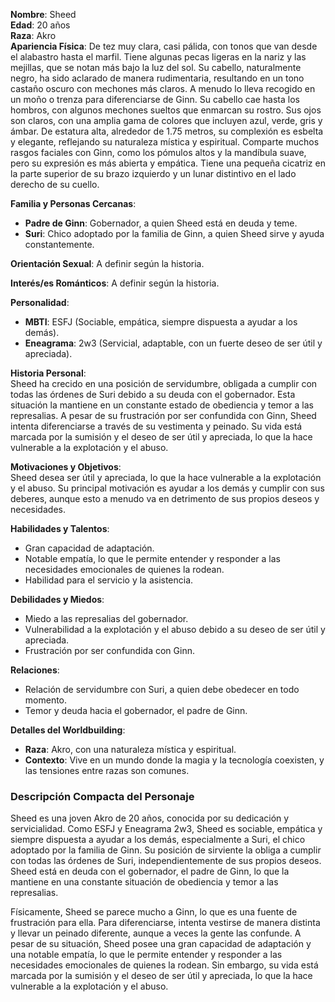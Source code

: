 **Nombre**: Sheed  
**Edad**: 20 años  
**Raza**: Akro  
**Apariencia Física**: De tez muy clara, casi pálida, con tonos que van desde el alabastro hasta el marfil. Tiene algunas pecas ligeras en la nariz y las mejillas, que se notan más bajo la luz del sol. Su cabello, naturalmente negro, ha sido aclarado de manera rudimentaria, resultando en un tono castaño oscuro con mechones más claros. A menudo lo lleva recogido en un moño o trenza para diferenciarse de Ginn. Su cabello cae hasta los hombros, con algunos mechones sueltos que enmarcan su rostro. Sus ojos son claros, con una amplia gama de colores que incluyen azul, verde, gris y ámbar. De estatura alta, alrededor de 1.75 metros, su complexión es esbelta y elegante, reflejando su naturaleza mística y espiritual. Comparte muchos rasgos faciales con Ginn, como los pómulos altos y la mandíbula suave, pero su expresión es más abierta y empática. Tiene una pequeña cicatriz en la parte superior de su brazo izquierdo y un lunar distintivo en el lado derecho de su cuello.

**Familia y Personas Cercanas**:

- **Padre de Ginn**: Gobernador, a quien Sheed está en deuda y teme.
- **Suri**: Chico adoptado por la familia de Ginn, a quien Sheed sirve y ayuda constantemente.

**Orientación Sexual**: A definir según la historia.

**Interés/es Románticos**: A definir según la historia.

**Personalidad**:

- **MBTI**: ESFJ (Sociable, empática, siempre dispuesta a ayudar a los demás).
- **Eneagrama**: 2w3 (Servicial, adaptable, con un fuerte deseo de ser útil y apreciada).

**Historia Personal**:  
Sheed ha crecido en una posición de servidumbre, obligada a cumplir con todas las órdenes de Suri debido a su deuda con el gobernador. Esta situación la mantiene en un constante estado de obediencia y temor a las represalias. A pesar de su frustración por ser confundida con Ginn, Sheed intenta diferenciarse a través de su vestimenta y peinado. Su vida está marcada por la sumisión y el deseo de ser útil y apreciada, lo que la hace vulnerable a la explotación y el abuso.

**Motivaciones y Objetivos**:  
Sheed desea ser útil y apreciada, lo que la hace vulnerable a la explotación y el abuso. Su principal motivación es ayudar a los demás y cumplir con sus deberes, aunque esto a menudo va en detrimento de sus propios deseos y necesidades.

**Habilidades y Talentos**:

- Gran capacidad de adaptación.
- Notable empatía, lo que le permite entender y responder a las necesidades emocionales de quienes la rodean.
- Habilidad para el servicio y la asistencia.

**Debilidades y Miedos**:

- Miedo a las represalias del gobernador.
- Vulnerabilidad a la explotación y el abuso debido a su deseo de ser útil y apreciada.
- Frustración por ser confundida con Ginn.

**Relaciones**:

- Relación de servidumbre con Suri, a quien debe obedecer en todo momento.
- Temor y deuda hacia el gobernador, el padre de Ginn.

**Detalles del Worldbuilding**:

- **Raza**: Akro, con una naturaleza mística y espiritual.
- **Contexto**: Vive en un mundo donde la magia y la tecnología coexisten, y las tensiones entre razas son comunes.

### Descripción Compacta del Personaje

Sheed es una joven Akro de 20 años, conocida por su dedicación y servicialidad. Como ESFJ y Eneagrama 2w3, Sheed es sociable, empática y siempre dispuesta a ayudar a los demás, especialmente a Suri, el chico adoptado por la familia de Ginn. Su posición de sirviente la obliga a cumplir con todas las órdenes de Suri, independientemente de sus propios deseos. Sheed está en deuda con el gobernador, el padre de Ginn, lo que la mantiene en una constante situación de obediencia y temor a las represalias.

Físicamente, Sheed se parece mucho a Ginn, lo que es una fuente de frustración para ella. Para diferenciarse, intenta vestirse de manera distinta y llevar un peinado diferente, aunque a veces la gente las confunde. A pesar de su situación, Sheed posee una gran capacidad de adaptación y una notable empatía, lo que le permite entender y responder a las necesidades emocionales de quienes la rodean. Sin embargo, su vida está marcada por la sumisión y el deseo de ser útil y apreciada, lo que la hace vulnerable a la explotación y el abuso.